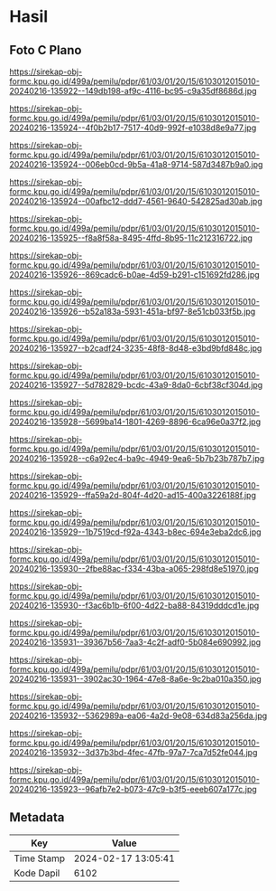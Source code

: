# Hasil

## Foto C Plano

https://sirekap-obj-formc.kpu.go.id/499a/pemilu/pdpr/61/03/01/20/15/6103012015010-20240216-135922--149db198-af9c-4116-bc95-c9a35df8686d.jpg

https://sirekap-obj-formc.kpu.go.id/499a/pemilu/pdpr/61/03/01/20/15/6103012015010-20240216-135924--4f0b2b17-7517-40d9-992f-e1038d8e9a77.jpg

https://sirekap-obj-formc.kpu.go.id/499a/pemilu/pdpr/61/03/01/20/15/6103012015010-20240216-135924--006eb0cd-9b5a-41a8-9714-587d3487b9a0.jpg

https://sirekap-obj-formc.kpu.go.id/499a/pemilu/pdpr/61/03/01/20/15/6103012015010-20240216-135924--00afbc12-ddd7-4561-9640-542825ad30ab.jpg

https://sirekap-obj-formc.kpu.go.id/499a/pemilu/pdpr/61/03/01/20/15/6103012015010-20240216-135925--f8a8f58a-8495-4ffd-8b95-11c212316722.jpg

https://sirekap-obj-formc.kpu.go.id/499a/pemilu/pdpr/61/03/01/20/15/6103012015010-20240216-135926--869cadc6-b0ae-4d59-b291-c151692fd286.jpg

https://sirekap-obj-formc.kpu.go.id/499a/pemilu/pdpr/61/03/01/20/15/6103012015010-20240216-135926--b52a183a-5931-451a-bf97-8e51cb033f5b.jpg

https://sirekap-obj-formc.kpu.go.id/499a/pemilu/pdpr/61/03/01/20/15/6103012015010-20240216-135927--b2cadf24-3235-48f8-8d48-e3bd9bfd848c.jpg

https://sirekap-obj-formc.kpu.go.id/499a/pemilu/pdpr/61/03/01/20/15/6103012015010-20240216-135927--5d782829-bcdc-43a9-8da0-6cbf38cf304d.jpg

https://sirekap-obj-formc.kpu.go.id/499a/pemilu/pdpr/61/03/01/20/15/6103012015010-20240216-135928--5699ba14-1801-4269-8896-6ca96e0a37f2.jpg

https://sirekap-obj-formc.kpu.go.id/499a/pemilu/pdpr/61/03/01/20/15/6103012015010-20240216-135928--c6a92ec4-ba9c-4949-9ea6-5b7b23b787b7.jpg

https://sirekap-obj-formc.kpu.go.id/499a/pemilu/pdpr/61/03/01/20/15/6103012015010-20240216-135929--ffa59a2d-804f-4d20-ad15-400a3226188f.jpg

https://sirekap-obj-formc.kpu.go.id/499a/pemilu/pdpr/61/03/01/20/15/6103012015010-20240216-135929--1b7519cd-f92a-4343-b8ec-694e3eba2dc6.jpg

https://sirekap-obj-formc.kpu.go.id/499a/pemilu/pdpr/61/03/01/20/15/6103012015010-20240216-135930--2fbe88ac-f334-43ba-a065-298fd8e51970.jpg

https://sirekap-obj-formc.kpu.go.id/499a/pemilu/pdpr/61/03/01/20/15/6103012015010-20240216-135930--f3ac6b1b-6f00-4d22-ba88-84319dddcd1e.jpg

https://sirekap-obj-formc.kpu.go.id/499a/pemilu/pdpr/61/03/01/20/15/6103012015010-20240216-135931--39367b56-7aa3-4c2f-adf0-5b084e690992.jpg

https://sirekap-obj-formc.kpu.go.id/499a/pemilu/pdpr/61/03/01/20/15/6103012015010-20240216-135931--3902ac30-1964-47e8-8a6e-9c2ba010a350.jpg

https://sirekap-obj-formc.kpu.go.id/499a/pemilu/pdpr/61/03/01/20/15/6103012015010-20240216-135932--5362989a-ea06-4a2d-9e08-634d83a256da.jpg

https://sirekap-obj-formc.kpu.go.id/499a/pemilu/pdpr/61/03/01/20/15/6103012015010-20240216-135932--3d37b3bd-4fec-47fb-97a7-7ca7d52fe044.jpg

https://sirekap-obj-formc.kpu.go.id/499a/pemilu/pdpr/61/03/01/20/15/6103012015010-20240216-135923--96afb7e2-b073-47c9-b3f5-eeeb607a177c.jpg


## Metadata

| Key        | Value               |
| ---------- | ------------------- |
| Time Stamp | 2024-02-17 13:05:41 |
| Kode Dapil | 6102                |



